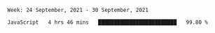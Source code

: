<!--START_SECTION:waka-->
```text
Week: 24 September, 2021 - 30 September, 2021

JavaScript   4 hrs 46 mins   █████████████████████████   99.80 % 
```
<!--END_SECTION:waka-->
